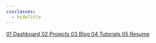 ```yaml
---
cssclasses:
  - hideTitle
---
```


  




<div id='stars2'></div>
<div id='stars3'></div>
<div id='stars4'></div>





 <div class="mainmenu">
  <a class="internal-link menulink" href="Dashboard.md">
      <span class="anchor"></span>  
      <span class="index">01</span>  
      <span class="label">Dashboard</span>  
    </a>
    <a class="internal-link menulink" href="Projects.md">
      <span class="anchor"></span>  
      <span class="index">02</span>  
      <span class="label">Projects</span>  
    </a>
    <a class="internal-link menulink" href="Blog.md">
      <span class="anchor"></span>  
      <span class="index">03</span>  
      <span class="label">Blog</span>  
    </a>
    <a class="internal-link menulink" href="Tutorials.md">
      <span class="anchor"></span>  
      <span class="index">04</span>  
      <span class="label">Tutorials</span>  
    </a>
    <a class="internal-link menulink" href="Resume.md">
      <span class="anchor"></span>  
      <span class="index">05</span>  
      <span class="label">Resume</span>  
    </a>
  </div>
